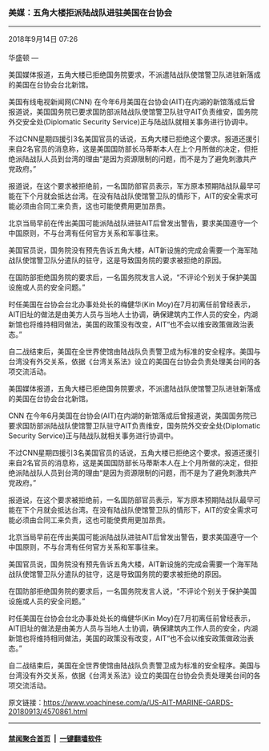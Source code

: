 ### 美媒：五角大楼拒派陆战队进驻美国在台协会
------------------------

<div class="published">
 <span class="date" title="中国时间">
  <time datetime="2018-09-14T07:26:56+08:00">
   2018年9月14日 07:26
  </time>
 </span>
</div>
<br/>
<div class="wsw">
 <span class="dateline">
  华盛顿 —
 </span>
 <p>
  美国媒体报道，五角大楼已拒绝国务院要求，不派遣陆战队使馆警卫队进驻新落成的美国在台协会台北新馆。
 </p>
 <p>
  美国有线电视新闻网(CNN) 在今年6月美国在台协会(AIT)在内湖的新馆落成后曾报道说，美国国务院已要求国防部派陆战队使馆警卫队驻守AIT负责维安，国务院外交安全处(Diplomatic Security Service)正与陆战队就相关事务进行协调中。
 </p>
 <p>
  不过CNN星期四援引3名美国官员的话说，五角大楼已拒绝这个要求。报道还援引来自2名官员的消息称，这是美国国防部长马蒂斯本人在上个月所做的决定，但拒绝派陆战队人员到台湾的理由“是因为资源限制的问题，而不是为了避免刺激共产党政府。”
 </p>
 <p>
  报道说，在这个要求被拒绝前，一名国防部官员表示，军方原本预期陆战队最早可能在下个月就会抵达台湾。在没有陆战队使馆警卫队的情形下，AIT的安全需求可能必须由合同工来负责，这也可能使费用更加昂贵。
 </p>
 <p>
  北京当局早前在传出美国可能派陆战队进驻AIT后曾发出警告，要求美国遵守一个中国原则，不与台湾有任何官方关系和军事往来。
 </p>
 <p>
  美国官员说，国务院没有预先告诉五角大楼，AIT新设施的完成会需要一个海军陆战队使馆警卫队分遣队的驻守，这是导致国务院的要求被拒绝的原因。
 </p>
 <p>
  在国防部拒绝国务院的要求后，一名国务院发言人说，“不评论个别关于保护美国设施或人员的安全问题。”
 </p>
 <p>
  时任美国在台协会台北办事处处长的梅健华(Kin Moy)在7月初离任前曾经表示，AIT旧址的做法是由美方人员与当地人士协调，确保建筑内工作人员的安全，内湖新馆也将维持相同做法，美国的政策没有改变，AIT“也不会以维安政策做政治表态。”
 </p>
 <p>
  自二战结束后，美国在全世界使馆由陆战队负责警卫成为标准的安全程序。美国与台湾没有外交关系，依据《台湾关系法》设立的美国在台协会负责处理美台间的各项交流活动。
 </p>
 <p>
  美国媒体报道，五角大楼已拒绝国务院要求，不派遣陆战队使馆警卫队进驻新落成的美国在台协会台北新馆。
 </p>
 <p>
  CNN 在今年6月美国在台协会(AIT)在内湖的新馆落成后曾报道说，美国国务院已要求国防部派陆战队使馆警卫队驻守AIT负责维安，国务院外交安全处(Diplomatic Security Service)正与陆战队就相关事务进行协调中。
 </p>
 <p>
  不过CNN星期四援引3名美国官员的话说，五角大楼已拒绝这个要求。报道还援引来自2名官员的消息称，这是美国国防部长马蒂斯本人在上个月所做的决定，但拒绝派陆战队人员到台湾的理由“是因为资源限制的问题，而不是为了避免刺激共产党政府。”
 </p>
 <p>
  报道说，在这个要求被拒绝前，一名国防部官员表示，军方原本预期陆战队最早可能在下个月就会抵达台湾。在没有陆战队使馆警卫队的情形下，AIT的安全需求可能必须由合同工来负责，这也可能使费用更加昂贵。
 </p>
 <p>
  北京当局早前在传出美国可能派陆战队进驻AIT后曾发出警告，要求美国遵守一个中国原则，不与台湾有任何官方关系和军事往来。
 </p>
 <p>
  美国官员说，国务院没有预先告诉五角大楼，AIT新设施的完成会需要一个海军陆战队使馆警卫队分遣队的驻守，这是导致国务院的要求被拒绝的原因。
 </p>
 <p>
  在国防部拒绝国务院的要求后，一名国务院发言人说，“不评论个别关于保护美国设施或人员的安全问题。”
 </p>
 <p>
  时任美国在台协会台北办事处处长的梅健华(Kin Moy)在7月初离任前曾经表示，AIT旧址的做法是由美方人员与当地人士协调，确保建筑内工作人员的安全，内湖新馆也将维持相同做法，美国的政策没有改变，AIT“也不会以维安政策做政治表态。”
 </p>
 <p>
  自二战结束后，美国在全世界使馆由陆战队负责警卫成为标准的安全程序。美国与台湾没有外交关系，依据《台湾关系法》设立的美国在台协会负责处理美台间的各项交流活动。
 </p>
</div>

原文链接：https://www.voachinese.com/a/US-AIT-MARINE-GARDS-20180913/4570861.html


------------------------
#### [禁闻聚合首页](https://github.com/gfw-breaker/banned-news/blob/master/README.md) &nbsp;|&nbsp;  [一键翻墙软件](https://github.com/gfw-breaker/nogfw/blob/master/README.md)